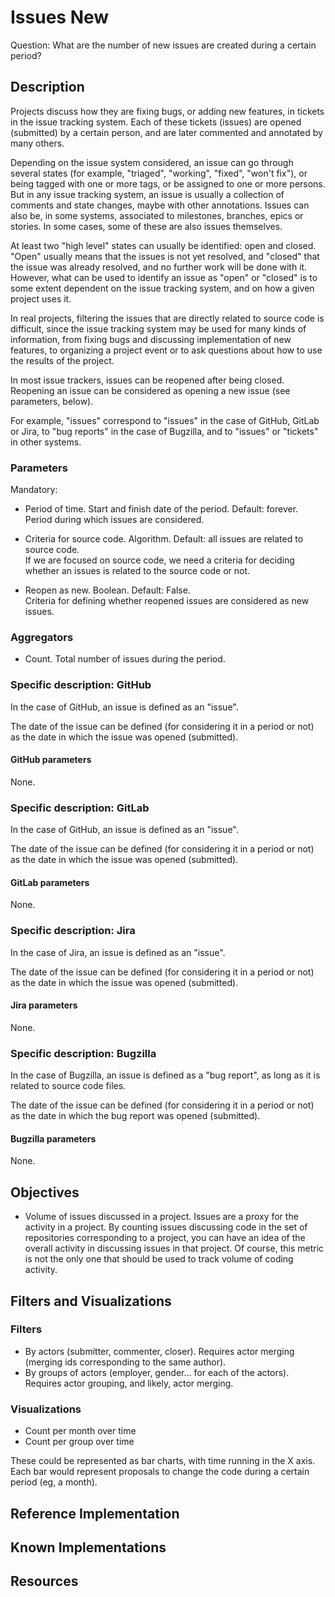 # Issues New
Question: What are the number of new issues are created during a certain period? 

## Description
Projects discuss how they are fixing bugs, or adding new features,
in tickets in the issue tracking system.
Each of these tickets (issues) are opened (submitted) by a certain
person, and are later commented and annotated by many others.

Depending on the issue system considered,
an issue can go through several states (for example, "triaged",
"working", "fixed", "won't fix"), or being tagged with one or more
tags, or be assigned to one or more persons.
But in any issue tracking system, an issue is usually a collection
of comments and state changes, maybe with other annotations.
Issues can also be, in some systems, associated to
milestones, branches, epics or stories. In some cases,
some of these are also issues themselves.

At least two "high level" states can usually be identified:
open and closed. "Open" usually means that the issues is not
yet resolved, and "closed" that the issue was already resolved,
and no further work will be done with it. However, what can be
used to identify an issue as "open" or "closed" is to some extent
dependent on the issue tracking system, and on how a given project
uses it.

In real projects, filtering the issues that are directly related to
source code is difficult, since the issue tracking system may be
used for many kinds of information, from fixing bugs and discussing
implementation of new features, to organizing a project event or
to ask questions about how to use the results of the project.

In most issue trackers, issues can be reopened after being closed.
Reopening an issue can be considered
as opening a new issue (see parameters, below).

For example, "issues" correspond to "issues" in the case of GitHub,
GitLab or Jira, to "bug reports" in the case of Bugzilla, and to
"issues" or "tickets" in other systems.

### Parameters
Mandatory:

* Period of time. Start and finish date of the period. Default: forever.  
    Period during which issues are considered.<br>

* Criteria for source code. Algorithm. Default: all issues are related to
  source code.  
    If we are focused on source code, we need a criteria for deciding
    whether an issues is related to the source code or not.<br>

* Reopen as new. Boolean. Default: False.  
    Criteria for defining whether reopened issues are considered
    as new issues.

### Aggregators

* Count. Total number of issues during the period.

### Specific description: GitHub
In the case of GitHub, an issue is defined as an "issue".

The date of the issue can be defined (for considering it in a period or not)
as the date in which the issue was opened (submitted).

#### GitHub parameters
None.

### Specific description: GitLab
In the case of GitHub, an issue is defined as an "issue".

The date of the issue can be defined (for considering it in a period or not)
as the date in which the issue was opened (submitted).

#### GitLab parameters
None.

### Specific description: Jira
In the case of Jira, an issue is defined as an "issue".

The date of the issue can be defined (for considering it in a period or not)
as the date in which the issue was opened (submitted).

#### Jira parameters
None.

### Specific description: Bugzilla
In the case of Bugzilla, an issue is defined as a "bug report",
as long as it is related to source code files.

The date of the issue can be defined (for considering it in a period or not)
as the date in which the bug report was opened (submitted).

#### Bugzilla parameters
None.

## Objectives
* Volume of issues discussed in a project.
    Issues are a proxy for the activity in a project.
    By counting issues discussing code in the set of repositories corresponding
    to a project, you can have an idea of the overall activity in
    discussing issues in that project.
    Of course, this metric is not the only one that should be
    used to track volume of coding activity.

## Filters and Visualizations

### Filters

* By actors (submitter, commenter, closer). Requires actor merging
(merging ids corresponding to the same author).
* By groups of actors (employer, gender... for each of the actors).
Requires actor grouping, and likely, actor merging.

### Visualizations

* Count per month over time
* Count per group over time

These could be represented as bar charts, with time running in the X axis.
Each bar would represent proposals to change the code
during a certain period (eg, a month).

## Reference Implementation
  
## Known Implementations
 
## Resources
 
